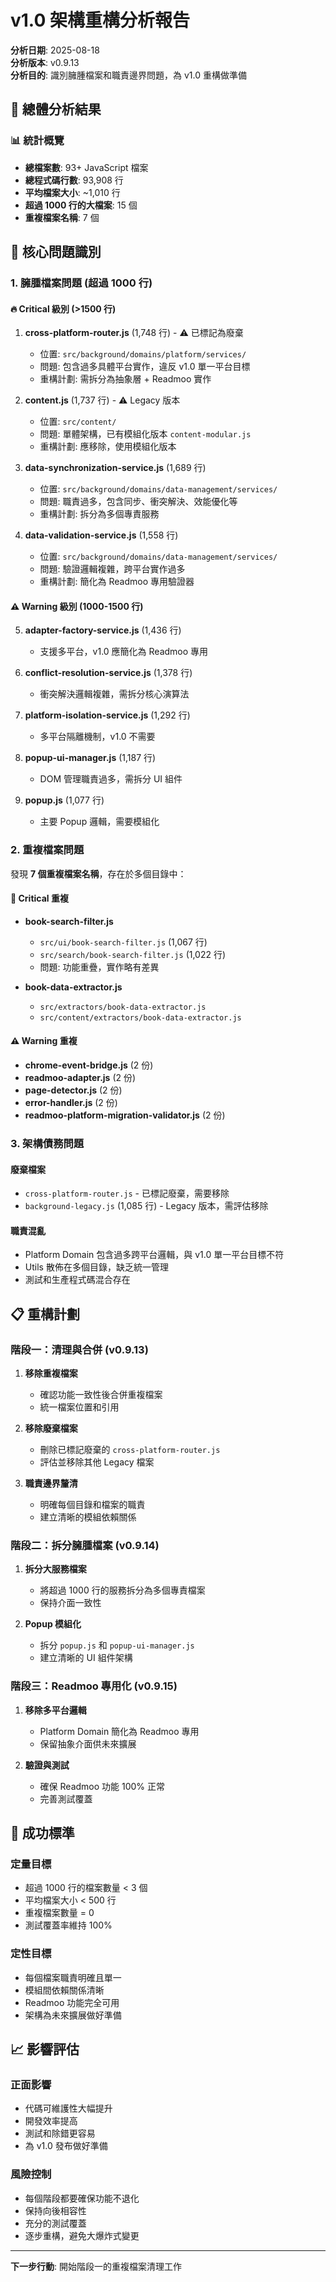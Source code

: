 # v1.0 架構重構分析報告

**分析日期**: 2025-08-18  
**分析版本**: v0.9.13  
**分析目的**: 識別臃腫檔案和職責邊界問題，為 v1.0 重構做準備

## 🎯 總體分析結果

### 📊 統計概覽
- **總檔案數**: 93+ JavaScript 檔案
- **總程式碼行數**: 93,908 行
- **平均檔案大小**: ~1,010 行
- **超過 1000 行的大檔案**: 15 個
- **重複檔案名稱**: 7 個

## 🚨 核心問題識別

### 1. 臃腫檔案問題 (超過 1000 行)

#### 🔥 Critical 級別 (>1500 行)
1. **cross-platform-router.js** (1,748 行) - ⚠️ 已標記為廢棄
   - 位置: `src/background/domains/platform/services/`
   - 問題: 包含過多具體平台實作，違反 v1.0 單一平台目標
   - 重構計劃: 需拆分為抽象層 + Readmoo 實作

2. **content.js** (1,737 行) - ⚠️ Legacy 版本
   - 位置: `src/content/`
   - 問題: 單體架構，已有模組化版本 `content-modular.js`
   - 重構計劃: 應移除，使用模組化版本

3. **data-synchronization-service.js** (1,689 行)
   - 位置: `src/background/domains/data-management/services/`
   - 問題: 職責過多，包含同步、衝突解決、效能優化等
   - 重構計劃: 拆分為多個專責服務

4. **data-validation-service.js** (1,558 行)
   - 位置: `src/background/domains/data-management/services/`
   - 問題: 驗證邏輯複雜，跨平台實作過多
   - 重構計劃: 簡化為 Readmoo 專用驗證器

#### ⚠️ Warning 級別 (1000-1500 行)
5. **adapter-factory-service.js** (1,436 行)
   - 支援多平台，v1.0 應簡化為 Readmoo 專用

6. **conflict-resolution-service.js** (1,378 行)
   - 衝突解決邏輯複雜，需拆分核心演算法

7. **platform-isolation-service.js** (1,292 行)
   - 多平台隔離機制，v1.0 不需要

8. **popup-ui-manager.js** (1,187 行)
   - DOM 管理職責過多，需拆分 UI 組件

9. **popup.js** (1,077 行)
   - 主要 Popup 邏輯，需要模組化

### 2. 重複檔案問題

發現 **7 個重複檔案名稱**，存在於多個目錄中：

#### 🔴 Critical 重複
- **book-search-filter.js**
  - `src/ui/book-search-filter.js` (1,067 行)
  - `src/search/book-search-filter.js` (1,022 行)
  - 問題: 功能重疊，實作略有差異

- **book-data-extractor.js**
  - `src/extractors/book-data-extractor.js`
  - `src/content/extractors/book-data-extractor.js`

#### ⚠️ Warning 重複
- **chrome-event-bridge.js** (2 份)
- **readmoo-adapter.js** (2 份)
- **page-detector.js** (2 份)
- **error-handler.js** (2 份)
- **readmoo-platform-migration-validator.js** (2 份)

### 3. 架構債務問題

#### 廢棄檔案
- `cross-platform-router.js` - 已標記廢棄，需要移除
- `background-legacy.js` (1,085 行) - Legacy 版本，需評估移除

#### 職責混亂
- Platform Domain 包含過多跨平台邏輯，與 v1.0 單一平台目標不符
- Utils 散佈在多個目錄，缺乏統一管理
- 測試和生產程式碼混合存在

## 📋 重構計劃

### 階段一：清理與合併 (v0.9.13)
1. **移除重複檔案**
   - 確認功能一致性後合併重複檔案
   - 統一檔案位置和引用

2. **移除廢棄檔案**
   - 刪除已標記廢棄的 `cross-platform-router.js`
   - 評估並移除其他 Legacy 檔案

3. **職責邊界釐清**
   - 明確每個目錄和檔案的職責
   - 建立清晰的模組依賴關係

### 階段二：拆分臃腫檔案 (v0.9.14)
1. **拆分大服務檔案**
   - 將超過 1000 行的服務拆分為多個專責檔案
   - 保持介面一致性

2. **Popup 模組化**
   - 拆分 `popup.js` 和 `popup-ui-manager.js`
   - 建立清晰的 UI 組件架構

### 階段三：Readmoo 專用化 (v0.9.15)
1. **移除多平台邏輯**
   - Platform Domain 簡化為 Readmoo 專用
   - 保留抽象介面供未來擴展

2. **驗證與測試**
   - 確保 Readmoo 功能 100% 正常
   - 完善測試覆蓋

## 🎯 成功標準

### 定量目標
- 超過 1000 行的檔案數量 < 3 個
- 平均檔案大小 < 500 行
- 重複檔案數量 = 0
- 測試覆蓋率維持 100%

### 定性目標
- 每個檔案職責明確且單一
- 模組間依賴關係清晰
- Readmoo 功能完全可用
- 架構為未來擴展做好準備

## 📈 影響評估

### 正面影響
- 代碼可維護性大幅提升
- 開發效率提高
- 測試和除錯更容易
- 為 v1.0 發布做好準備

### 風險控制
- 每個階段都要確保功能不退化
- 保持向後相容性
- 充分的測試覆蓋
- 逐步重構，避免大爆炸式變更

---

**下一步行動**: 開始階段一的重複檔案清理工作